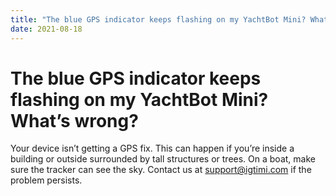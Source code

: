 ```yaml
---
title: "The blue GPS indicator keeps flashing on my YachtBot Mini? What’s wrong?"
date: 2021-08-18
---
```

# The blue GPS indicator keeps flashing on my YachtBot Mini? What’s wrong?

Your device isn’t getting a GPS fix. This can happen if you’re inside a building or outside surrounded by tall structures or trees. On a boat, make sure the tracker can see the sky. Contact us at support@igtimi.com if the problem persists.